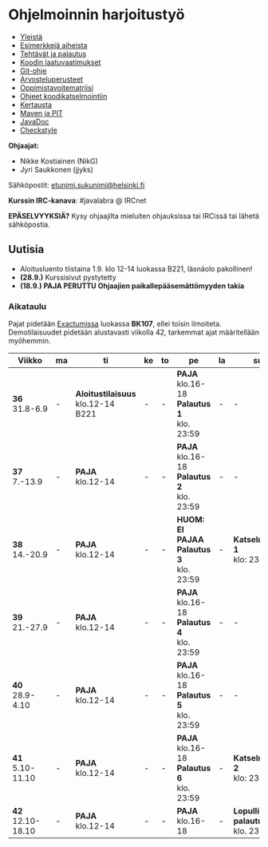 ﻿# Ohjelmoinnin harjoitustyö
* [Yleistä](ohjeet/Yleistä.md)
* [Esimerkkejä aiheista](ohjeet/Esimerkkejä-aiheista.md)
* [Tehtävät ja palautus](ohjeet/Tehtävät-ja-palautus.md)
* [Koodin laatuvaatimukset](ohjeet/Koodin-laatuvaatimukset.md)
* [Git-ohje](ohjeet/Git-ohje.md)
* [Arvosteluperusteet](ohjeet/Arvosteluperusteet.md)
* [Oppimistavoitematriisi](http://www.cs.helsinki.fi/courses/58160/matriisi)
* [Ohjeet koodikatselmointiin](ohjeet/Koodikatselmointi.md)
* [Kertausta](ohjeet/Kertausta.md)
* [Maven ja PIT](ohjeet/Maven-ja-PIT.md)
* [JavaDoc](ohjeet/JavaDoc.md)
* [Checkstyle](ohjeet/Checkstyle.md)

**Ohjaajat:**
* Nikke Kostiainen (NikG)
* Jyri Saukkonen (jjyks)

Sähköpostit: etunimi.sukunimi@helsinki.fi

**Kurssin IRC-kanava**: 
\#javalabra @ IRCnet

**EPÄSELVYYKSIÄ?** Kysy ohjaajilta mieluiten ohjauksissa tai IRCissä tai lähetä sähköpostia.

## Uutisia

* Aloitusluento tiistaina 1.9. klo 12-14 luokassa B221, läsnäolo pakollinen!
* **(28.9.)** Kurssisivut pystytetty
* **(18.9.) PAJA PERUTTU Ohjaajien paikallepääsemättömyyden takia**

### Aikataulu

Pajat pidetään [Exactumissa](http://www.helsinki.fi/teknos/opetustilat/kumpula/gh2b/default.htm) luokassa **BK107**, ellei toisin ilmoiteta. Demotilaisuudet pidetään alustavasti viikolla 42, tarkemmat ajat määritellään myöhemmin.

| Viikko | ma | ti | ke | to | pe | la | su |
| --- | --- | --- | --- | --- | --- | --- | --- |
| **36** <br> 31.8-6.9 |  -  |**Aloitustilaisuus**<br>klo.12-14<br>B221|  -  |  -  |**PAJA** <br>klo.16-18 <br> **Palautus 1** <br> klo. 23:59|  -  |  -  |
| **37** <br> 7.-13.9 |  - |**PAJA** <br>klo.12-14 <br>|  -  |  -  |**PAJA** <br>klo.16-18 <br>  **Palautus 2** <br> klo. 23:59|  -  |  -  |
| **38** <br> 14.-20.9 |  - |**PAJA** <br>klo.12-14 <br>|  -  |  -  |**HUOM: EI PAJAA** <br>  **Palautus 3** <br> klo. 23:59|  -  |**Katselmointi 1** <br> klo: 23:59  |
| **39** <br> 21.-27.9 |  - |**PAJA** <br>klo.12-14 <br>|  -  |  -  |**PAJA** <br>klo.16-18 <br>  **Palautus 4** <br> klo. 23:59|  -  |  -  | 
| **40** <br> 28.9-4.10 |  - |**PAJA** <br>klo.12-14 <br>|  -  |  -  |**PAJA** <br>klo.16-18 <br>  **Palautus 5** <br> klo. 23:59|  -  |  -  |
| **41** <br> 5.10-11.10 |  - |**PAJA** <br>klo.12-14 <br>|  -  |  -  |**PAJA** <br>klo.16-18 <br>  **Palautus 6** <br> klo. 23:59|  -  |**Katselmointi 2** <br> klo: 23:59  |
| **42** <br> 12.10-18.10 |  - |**PAJA** <br>klo.12-14 <br>|  -  |  -  |**PAJA** <br>klo.16-18 <br>|  -  | **Lopullinen palautus** <br> klo. 23:59|




